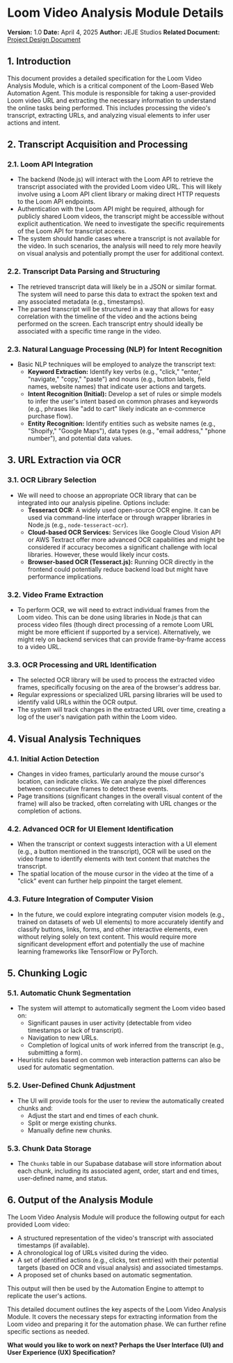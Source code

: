 # Loom Video Analysis Module Details

**Version:** 1.0
**Date:** April 4, 2025
**Author:** JEJE Studios
**Related Document:** [Project Design Document](./README.md)

## 1. Introduction

This document provides a detailed specification for the Loom Video Analysis Module, which is a critical component of the Loom-Based Web Automation Agent. This module is responsible for taking a user-provided Loom video URL and extracting the necessary information to understand the online tasks being performed. This includes processing the video's transcript, extracting URLs, and analyzing visual elements to infer user actions and intent.

## 2. Transcript Acquisition and Processing

### 2.1. Loom API Integration

* The backend (Node.js) will interact with the Loom API to retrieve the transcript associated with the provided Loom video URL. This will likely involve using a Loom API client library or making direct HTTP requests to the Loom API endpoints.
* Authentication with the Loom API might be required, although for publicly shared Loom videos, the transcript might be accessible without explicit authentication. We need to investigate the specific requirements of the Loom API for transcript access.
* The system should handle cases where a transcript is not available for the video. In such scenarios, the analysis will need to rely more heavily on visual analysis and potentially prompt the user for additional context.

### 2.2. Transcript Data Parsing and Structuring

* The retrieved transcript data will likely be in a JSON or similar format. The system will need to parse this data to extract the spoken text and any associated metadata (e.g., timestamps).
* The parsed transcript will be structured in a way that allows for easy correlation with the timeline of the video and the actions being performed on the screen. Each transcript entry should ideally be associated with a specific time range in the video.

### 2.3. Natural Language Processing (NLP) for Intent Recognition

* Basic NLP techniques will be employed to analyze the transcript text:
    * **Keyword Extraction:** Identify key verbs (e.g., "click," "enter," "navigate," "copy," "paste") and nouns (e.g., button labels, field names, website names) that indicate user actions and targets.
    * **Intent Recognition (Initial):** Develop a set of rules or simple models to infer the user's intent based on common phrases and keywords (e.g., phrases like "add to cart" likely indicate an e-commerce purchase flow).
    * **Entity Recognition:** Identify entities such as website names (e.g., "Shopify," "Google Maps"), data types (e.g., "email address," "phone number"), and potential data values.

## 3. URL Extraction via OCR

### 3.1. OCR Library Selection

* We will need to choose an appropriate OCR library that can be integrated into our analysis pipeline. Options include:
    * **Tesseract OCR:** A widely used open-source OCR engine. It can be used via command-line interface or through wrapper libraries in Node.js (e.g., `node-tesseract-ocr`).
    * **Cloud-based OCR Services:** Services like Google Cloud Vision API or AWS Textract offer more advanced OCR capabilities and might be considered if accuracy becomes a significant challenge with local libraries. However, these would likely incur costs.
    * **Browser-based OCR (Tesseract.js):** Running OCR directly in the frontend could potentially reduce backend load but might have performance implications.

### 3.2. Video Frame Extraction

* To perform OCR, we will need to extract individual frames from the Loom video. This can be done using libraries in Node.js that can process video files (though direct processing of a remote Loom URL might be more efficient if supported by a service). Alternatively, we might rely on backend services that can provide frame-by-frame access to a video URL.

### 3.3. OCR Processing and URL Identification

* The selected OCR library will be used to process the extracted video frames, specifically focusing on the area of the browser's address bar.
* Regular expressions or specialized URL parsing libraries will be used to identify valid URLs within the OCR output.
* The system will track changes in the extracted URL over time, creating a log of the user's navigation path within the Loom video.

## 4. Visual Analysis Techniques

### 4.1. Initial Action Detection

* Changes in video frames, particularly around the mouse cursor's location, can indicate clicks. We can analyze the pixel differences between consecutive frames to detect these events.
* Page transitions (significant changes in the overall visual content of the frame) will also be tracked, often correlating with URL changes or the completion of actions.

### 4.2. Advanced OCR for UI Element Identification

* When the transcript or context suggests interaction with a UI element (e.g., a button mentioned in the transcript), OCR will be used on the video frame to identify elements with text content that matches the transcript.
* The spatial location of the mouse cursor in the video at the time of a "click" event can further help pinpoint the target element.

### 4.3. Future Integration of Computer Vision

* In the future, we could explore integrating computer vision models (e.g., trained on datasets of web UI elements) to more accurately identify and classify buttons, links, forms, and other interactive elements, even without relying solely on text content. This would require more significant development effort and potentially the use of machine learning frameworks like TensorFlow or PyTorch.

## 5. Chunking Logic

### 5.1. Automatic Chunk Segmentation

* The system will attempt to automatically segment the Loom video based on:
    * Significant pauses in user activity (detectable from video timestamps or lack of transcript).
    * Navigation to new URLs.
    * Completion of logical units of work inferred from the transcript (e.g., submitting a form).
* Heuristic rules based on common web interaction patterns can also be used for automatic segmentation.

### 5.2. User-Defined Chunk Adjustment

* The UI will provide tools for the user to review the automatically created chunks and:
    * Adjust the start and end times of each chunk.
    * Split or merge existing chunks.
    * Manually define new chunks.

### 5.3. Chunk Data Storage

* The `Chunks` table in our Supabase database will store information about each chunk, including its associated agent, order, start and end times, user-defined name, and status.

## 6. Output of the Analysis Module

The Loom Video Analysis Module will produce the following output for each provided Loom video:

* A structured representation of the video's transcript with associated timestamps (if available).
* A chronological log of URLs visited during the video.
* A set of identified actions (e.g., clicks, text entries) with their potential targets (based on OCR and visual analysis) and associated timestamps.
* A proposed set of chunks based on automatic segmentation.

This output will then be used by the Automation Engine to attempt to replicate the user's actions.

This detailed document outlines the key aspects of the Loom Video Analysis Module. It covers the necessary steps for extracting information from the Loom video and preparing it for the automation phase. We can further refine specific sections as needed.

**What would you like to work on next? Perhaps the User Interface (UI) and User Experience (UX) Specification?**